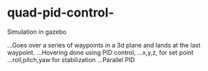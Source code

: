 # quad-pid-control-

Simulation in gazebo

...Goes over a series of waypoints in a 3d plane and lands at the last waypoint.
...Hovering done using PID control, 
...x,y,z, for set point 
...roll,pitch,yaw for stabilization 
...Parallel PID
